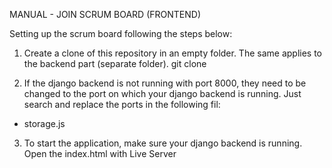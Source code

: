 MANUAL - JOIN SCRUM BOARD (FRONTEND)

Setting up the scrum board following the steps below:

1. Create a clone of this repository in an empty folder. The same applies to the backend part (separate folder).
git clone

3. If the django backend is not running with port 8000, they need to be changed to the port on which your django backend is running. Just search and replace the ports in the following fil:
- storage.js
  
3. To start the application, make sure your django backend is running. Open the index.html with Live Server

